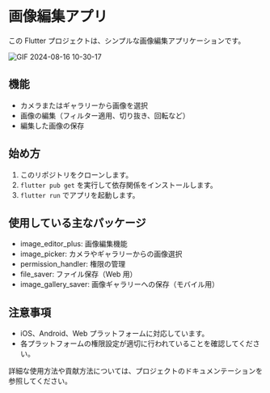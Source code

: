 # 画像編集アプリ

この Flutter プロジェクトは、シンプルな画像編集アプリケーションです。

![GIF 2024-08-16 10-30-17](https://github.com/user-attachments/assets/c461ac91-d48c-4e96-b109-aae1a276ead8)

## 機能

- カメラまたはギャラリーから画像を選択
- 画像の編集（フィルター適用、切り抜き、回転など）
- 編集した画像の保存

## 始め方

1. このリポジトリをクローンします。
2. `flutter pub get` を実行して依存関係をインストールします。
3. `flutter run` でアプリを起動します。

## 使用している主なパッケージ

- image_editor_plus: 画像編集機能
- image_picker: カメラやギャラリーからの画像選択
- permission_handler: 権限の管理
- file_saver: ファイル保存（Web 用）
- image_gallery_saver: 画像ギャラリーへの保存（モバイル用）

## 注意事項

- iOS、Android、Web プラットフォームに対応しています。
- 各プラットフォームの権限設定が適切に行われていることを確認してください。

詳細な使用方法や貢献方法については、プロジェクトのドキュメンテーションを参照してください。
